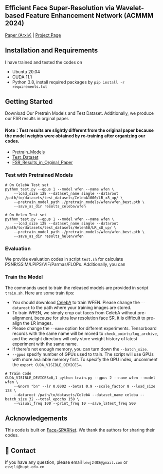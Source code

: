 
## Efficient Face Super-Resolution via Wavelet-based Feature Enhancement Network (ACMMM 2024)

[Paper (Arxiv)]() | [Project Page]() 

## Installation and Requirements 
I have trained and tested the codes on
- Ubuntu 20.04
- CUDA 11.1  
- Python 3.8, install required packages by `pip install -r requirements.txt`

## Getting Started
Download Our Pretrain Models and Test Dataset. Additionally, we produce our FSR results in orginal paper.
#### Note：Test results are slightly different from the original paper because the model weights were obtained by re-training after organizing our codes.
- [Pretrain_Models]()  
- [Test_Dataset]()
- [FSR_Results_in_Orginal_Paper]()

### Test with Pretrained Models

```
# On CelebA Test set
python test.py --gpus 1 --model wfen --name wfen \
    --load_size 128 --dataset_name single --dataroot /path/to/datasets/test_datasets/CelebA1000/LR_x8_up/ \
    --pretrain_model_path ./pretrain_models/wfen/wfen_best.pth \
    --save_as_dir results_celeba/wfen
```

```
# On Helen Test set
python test.py --gpus 1 --model wfen --name wfen \
    --load_size 128 --dataset_name single --dataroot /path/to/datasets/test_datasets/Helen50/LR_x8_up/ \
    --pretrain_model_path ./pretrain_models/wfen/wfen_best.pth \
    --save_as_dir results_helen/wfen
```

### Evaluation
We provide evaluation codes in script `test.sh` for calculate PSNR/SSIM/LPIPS/VIF/Parmas/FLOPs. Additionally, you can 


### Train the Model
The commands used to train the released models are provided in script `train.sh`. Here are some train tips:
- You should download [CelebA](http://mmlab.ie.cuhk.edu.hk/projects/CelebA.html) to train WFEN. Please change the `--dataroot` to the path where your training images are stored.  
- To train WFEN, we simply crop out faces from CelebA without pre-alignment, because for ultra low resolution face SR, it is difficult to pre-align the LR images.  
- Please change the `--name` option for different experiments. Tensorboard records with the same name will be moved to `check_points/log_archive`, and the weight directory will only store weight history of latest experiment with the same name.
- If there's not enough memory, you can turn down the `--batch_size`.
- `--gpus` specify number of GPUs used to train. The script will use GPUs with more available memory first. To specify the GPU index, uncomment the `export CUDA_VISIBLE_DEVICES=`.

```
# Train Code
CUDA_VISIBLE_DEVICES=0,1 python train.py --gpus 2 --name wfen --model wfen \
    --Gnorm "bn" --lr 0.0002 --beta1 0.9 --scale_factor 8 --load_size 128 \
    --dataroot /path/to/datasets/CelebA --dataset_name celeba --batch_size 32 --total_epochs 150 \
    --visual_freq 100 --print_freq 10 --save_latest_freq 500
```

## Acknowledgements
This code is built on [Face-SPARNet](https://github.com/chaofengc/Face-SPARNet). We thank the authors for sharing their codes.

## :e-mail: Contact
If you have any question, please email `lewj2408@gmail.com` or `cswjli@bupt.edu.cn`
